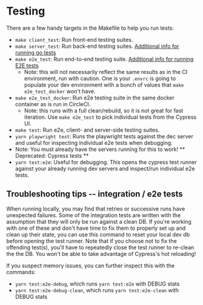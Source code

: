 # Testing

There are a few handy targets in the Makefile to help you run tests:

- `make client_test`: Run front-end testing suites.
- `make server_test`: Run back-end testing suites. [Additional info for running go tests](https://transcom.github.io/mymove-docs/docs/dev/testing/running-tests/run-go-tests)
- `make e2e_test`: Run end-to-end testing suite. [Additional info for running E2E tests](https://transcom.github.io/mymove-docs/docs/dev/testing/running-tests/run-e2e-tests)
  - Note: this will not necessarily reflect the same results as in the CI
    environment, run with caution. One is your `.envrc` is going to
    populate your dev environment with a bunch of values that `make e2e_test_docker`
    won't have.
- `make e2e_test_docker`: Run e2e testing suite in the same docker container as is run in CircleCI.
  - Note: this runs with a full clean/rebuild, so it is not great for fast iteration.
    Use `make e2e_test` to pick individual tests from the Cypress UI.
- `make test`: Run e2e, client- and server-side testing suites.
- `yarn playwright test`: Runs the playwright tests against the dec server and useful for inspecting individual e2e tests when debugging.
 - Note: You must already have the servers running for this to work!
** Deprecated: Cypress tests **
- `yarn test:e2e`: Useful for debugging. This opens the cypress test runner
  against your already running dev servers and inspect/run individual e2e tests.
  

## Troubleshooting tips -- integration / e2e tests

When running locally, you may find that retries or successive runs have unexpected failures. Some of the integration tests are written with the assumption that they will only be run against a clean DB. If you're working with one of these and don't have time to fix them to properly set up and clean up their state, you can use this command to reset your local dev db before opening the test runner. Note that if you choose not to fix the offending test(s), you'll have to repeatedly close the test runner to re-clean the the DB. You won't be able to take advantage of Cypress's hot reloading!

If you suspect memory issues, you can further inspect this with the commands:

- `yarn test:e2e-debug`, which runs `yarn test:e2e` with DEBUG stats
- `yarn test:e2e-debug-clean`, which runs `yarn test:e2e-clean` with DEBUG stats
